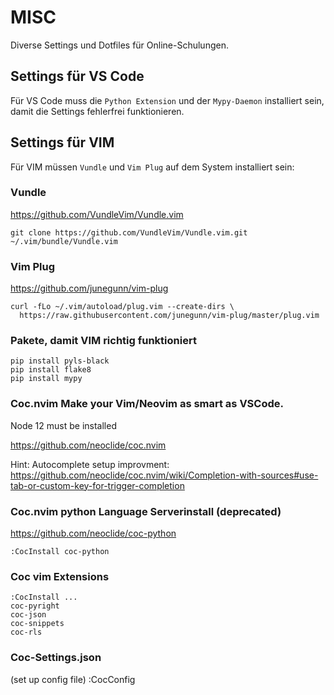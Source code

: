 # MISC
Diverse Settings und Dotfiles für Online-Schulungen.

## Settings für VS Code
Für VS Code muss die `Python Extension` und der `Mypy-Daemon` installiert sein,
damit die Settings fehlerfrei funktionieren.

## Settings für VIM
Für VIM müssen `Vundle` und `Vim Plug` auf dem System installiert sein:

### Vundle
https://github.com/VundleVim/Vundle.vim

    git clone https://github.com/VundleVim/Vundle.vim.git ~/.vim/bundle/Vundle.vim

### Vim Plug
https://github.com/junegunn/vim-plug

    curl -fLo ~/.vim/autoload/plug.vim --create-dirs \
      https://raw.githubusercontent.com/junegunn/vim-plug/master/plug.vim


### Pakete, damit VIM richtig funktioniert 

    pip install pyls-black
    pip install flake8
    pip install mypy 


### Coc.nvim Make your Vim/Neovim as smart as VSCode. 
Node 12 must be installed

https://github.com/neoclide/coc.nvim

Hint: Autocomplete setup improvment:
https://github.com/neoclide/coc.nvim/wiki/Completion-with-sources#use-tab-or-custom-key-for-trigger-completion


### Coc.nvim python Language Serverinstall (deprecated)
https://github.com/neoclide/coc-python
  
    :CocInstall coc-python

### Coc vim Extensions

    :CocInstall ...
    coc-pyright 
    coc-json
    coc-snippets
    coc-rls

### Coc-Settings.json
(set up config file)
:CocConfig 


